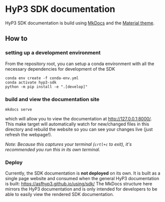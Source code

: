 # HyP3 SDK documentation

HyP3 SDK documentation is build using [MkDocs](https://www.mkdocs.org/) and the
[Material theme](https://squidfunk.github.io/mkdocs-material/). 

## How to

### setting up a development environment

From the repository root, you can setup a conda environment with all the 
necessary dependencies for development of the SDK

```
conda env create -f conda-env.yml
conda activate hyp3-sdk
python -m pip install -e ".[develop]"
```

### build and view the documentation site
```
mkdocs serve
```

which will allow you to view the documentation at http://127.0.0.1:8000/. This
make target will automatically watch for new/changed files in this directory and
rebuild the website so you can see your changes live (just refresh the webpage!).

*Note: Because this captures your terminal (`crtl+c` to exit), it's recommended you
run this in its own terminal.*

### Deploy

Currently, the SDK documentation is **not deployed** on its own. It is built as
a single page website and consumed when the general HyP3 documentation is built:
<https://asfhyp3.github.io/using/sdk/>
The MkDocs structure here mirrors the HyP3 documentation and is only intended for
developers to be able to easily view the rendered SDK documentation.
